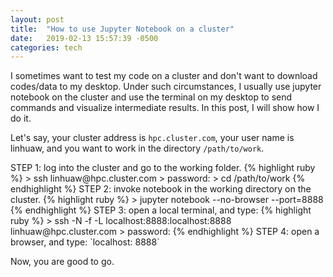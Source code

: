 ```yaml
---
layout: post
title:  "How to use Jupyter Notebook on a cluster"
date:   2019-02-13 15:57:39 -0500
categories: tech
---
```

<!-- You’ll find this post in your `_posts` directory. Go ahead and edit it and re-build the site to see your changes. You can rebuild the site in many different ways, but the most common way is to run `jekyll serve`, which launches a web server and auto-regenerates your site when a file is updated.

To add new posts, simply add a file in the `_posts` directory that follows the convention `YYYY-MM-DD-name-of-post.ext` and includes the necessary front matter. Take a look at the source for this post to get an idea about how it works.

Jekyll also offers powerful support for code snippets:

{% highlight ruby %}
def print_hi(name)
  puts "Hi, #{name}"
end
print_hi('Tom')
#=> prints 'Hi, Tom' to STDOUT.
{% endhighlight %}

Check out the [Jekyll docs][jekyll-docs] for more info on how to get the most out of Jekyll. File all bugs/feature requests at [Jekyll’s GitHub repo][jekyll-gh]. If you have questions, you can ask them on [Jekyll Talk][jekyll-talk].

[jekyll-docs]: https://jekyllrb.com/docs/home
[jekyll-gh]:   https://github.com/jekyll/jekyll
[jekyll-talk]: https://talk.jekyllrb.com/ -->

I sometimes want to test my code on a cluster and don't want to download codes/data to my desktop. Under such circumstances, I usually use jupyter notebook on the cluster and use the terminal on my desktop to send commands and visualize intermediate results. In this post, I will show how I do it.

Let's say, your cluster address is `hpc.cluster.com`, your user name is linhuaw, and you want to work in the directory `/path/to/work`.
<head>
	STEP 1: log into the cluster and go to the working folder.
</head>
{% highlight ruby %}
> ssh linhuaw@hpc.cluster.com
> password:
> cd /path/to/work
{% endhighlight %}

<head>
	STEP 2: invoke notebook in the working directory on the cluster.
</head>
{% highlight ruby %}
> jupyter notebook --no-browser --port=8888
{% endhighlight %}

<head>
	STEP 3: open a local terminal, and type: 
</head>
{% highlight ruby %}
> ssh -N -f -L localhost:8888:localhost:8888 linhuaw@hpc.cluster.com
> password: 
{% endhighlight %}

<head>
	STEP 4: open a browser, and type: `localhost: 8888`

Now, you are good to go.


